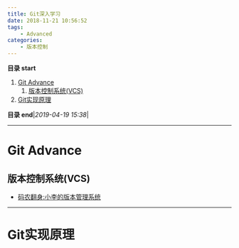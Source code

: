 ```yaml
---
title: Git深入学习
date: 2018-11-21 10:56:52
tags: 
    - Advanced
categories: 
    - 版本控制
---
```


**目录 start**
 
1. [Git Advance](#git-advance)
    1. [版本控制系统(VCS)](#版本控制系统vcs)
1. [Git实现原理](#git实现原理)

**目录 end**|_2019-04-19 15:38_|
****************************************
# Git Advance

## 版本控制系统(VCS)
- [码农翻身:小李的版本管理系统](https://mp.weixin.qq.com/s?__biz=MzAxOTc0NzExNg==&mid=2665513204&idx=1&sn=c4c493d771a167a84ace01c3e016417e&scene=21#wechat_redirect)

*********************

# Git实现原理

